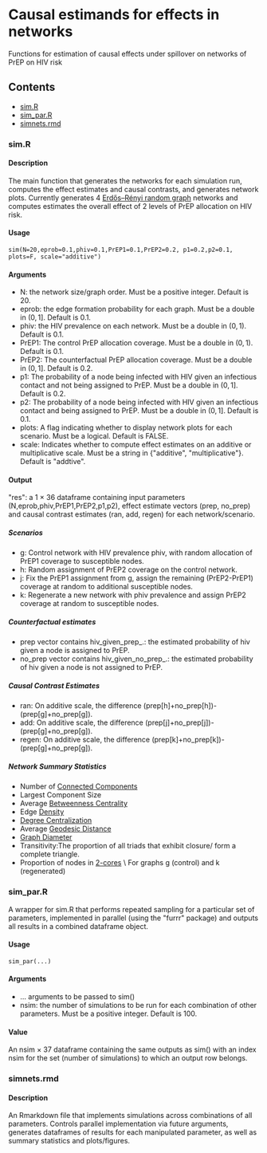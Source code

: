# Causal estimands for effects in networks
Functions for estimation of causal effects under spillover on networks of PrEP on HIV risk
## Contents 
* [sim.R](/sim.R)
* [sim_par.R](/sim_par.R)
* [simnets.rmd](/simnets.rmd)
### sim.R
#### Description
The main function that generates the networks for each simulation run, computes the effect estimates and causal contrasts, and generates network plots.
Currently generates 4 [Erdős–Rényi random graph](https://en.wikipedia.org/wiki/Erd%C5%91s%E2%80%93R%C3%A9nyi_model) networks and computes estimates the overall effect of 2 levels of PrEP allocation on HIV risk.
#### Usage
```{r}
sim(N=20,eprob=0.1,phiv=0.1,PrEP1=0.1,PrEP2=0.2, p1=0.2,p2=0.1, plots=F, scale="additive")
```
#### Arguments
* N: the network size/graph order. Must be a positive integer. Default is 20.
* eprob: the edge formation probability for each graph. Must be a double in $(0,1]$. Default is 0.1.
* phiv: the HIV prevalence on each network. Must be a double in $(0,1)$. Default is 0.1.
* PrEP1: The control PrEP allocation coverage. Must be a double in $(0,1)$. Default is 0.1.
* PrEP2: The counterfactual PrEP allocation coverage. Must be a double in $(0,1]$. Default is 0.2.
* p1: The probability of a node being infected with HIV given an infectious contact and not being assigned to PrEP. Must be a double in $(0,1]$. Default is 0.2.
* p2: The probability of a node being infected with HIV given an infectious contact and being assigned to PrEP. Must be a double in $(0,1]$. Default is 0.1.
* plots: A flag indicating whether to display network plots for each scenario. Must be a logical. Default is FALSE.
* scale: Indicates whether to compute effect estimates on an additive or multiplicative scale. Must be a string in {"additive", "multiplicative"}. Default is "addtive".
#### Output 
"res": a 1 $\times$ 36 dataframe containing input parameters (N,eprob,phiv,PrEP1,PrEP2,p1,p2), 
effect estimate vectors (prep, no_prep) and causal contrast estimates (ran, add, regen) for each network/scenario.
##### Scenarios
* g: Control network with HIV prevalence phiv, with random allocation of PrEP1 coverage to susceptible nodes. 
* h: Random assignment of PrEP2 coverage on the control network.
* j: Fix the PrEP1 assignment from g, assign the remaining (PrEP2-PrEP1) coverage at random to additional susceptible nodes.
* k: Regenerate a new network with phiv prevalence and assign PrEP2 coverage at random to susceptible nodes. 
##### Counterfactual estimates
* prep vector contains hiv_given_prep_.: the estimated probability of hiv given a node is assigned to PrEP.
* no_prep vector contains hiv_given_no_prep_.:  the estimated probability of hiv given a node is not assigned to PrEP.

##### Causal Contrast Estimates
* ran: On additive scale, the difference (prep[h]+no_prep[h])-(prep[g]+no_prep[g]).
* add: On additive scale, the difference (prep[j]+no_prep[j])-(prep[g]+no_prep[g]).
* regen: On additive scale, the difference (prep[k]+no_prep[k])-(prep[g]+no_prep[g]).
##### Network Summary Statistics
* Number of [Connected Components](https://en.wikipedia.org/wiki/Component_(graph_theory))
* Largest Component Size
* Average [Betweenness Centrality](https://en.wikipedia.org/wiki/Betweenness_centrality)
* Edge [Density](https://en.wikipedia.org/wiki/Dense_graph)
* [Degree Centralization](https://en.wikipedia.org/wiki/Centrality#Degree_centrality)
* Average [Geodesic Distance](https://en.wikipedia.org/wiki/Distance_(graph_theory))
* [Graph Diameter](https://en.wikipedia.org/wiki/Distance_(graph_theory))
* Transitivity:The proportion of all triads that exhibit closure/ form a complete triangle.
* Proportion of nodes in [2-cores](https://en.wikipedia.org/wiki/Degeneracy_(graph_theory)#k-Cores) \
For graphs g (control) and k (regenerated)
### sim_par.R
A wrapper for sim.R that performs repeated sampling for a particular set of parameters, implemented in parallel (using the "furrr" package) and outputs all results in a combined dataframe object.
#### Usage
```{r}
sim_par(...)
```
#### Arguments
* ... arguments to be passed to sim()
* nsim: the number of simulations to be run for each combination of other parameters. Must be a positive integer. Default is 100.
#### Value
An nsim $\times$ 37 dataframe containing the same outputs as sim() with an index nsim for the set (number of simulations) to which an output row belongs.
### simnets.rmd 
#### Description
An Rmarkdown file that implements simulations across combinations of all parameters. Controls parallel implementation via future arguments, generates dataframes of results for each manipulated parameter, as well as summary statistics and plots/figures.

